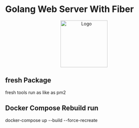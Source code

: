 # Golang Web Server With Fiber

<center>
<img align="center" width="150" height="150" alt="Logo" src="https://go.dev/images/gophers/motorcycle.svg">
</center>

## fresh Package

fresh tools run as like as pm2 

## Docker Compose Rebuild run

docker-compose up --build --force-recreate